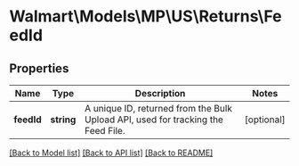 # Walmart\Models\MP\US\Returns\FeedId

## Properties

Name | Type | Description | Notes
------------ | ------------- | ------------- | -------------
**feedId** | **string** | A unique ID, returned from the Bulk Upload API, used for tracking the Feed File. | [optional]


[[Back to Model list]](./) [[Back to API list]](../../../../../README.md#supported-apis) [[Back to README]](../../../../../README.md)
